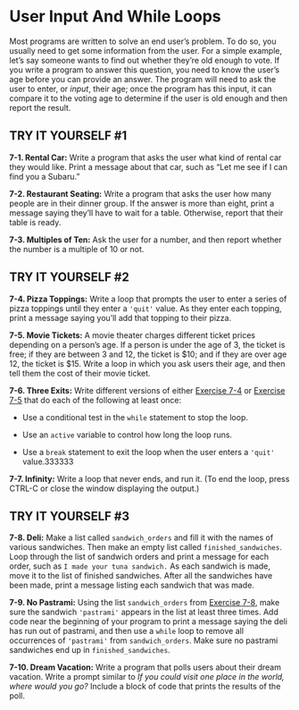 # User Input And While Loops

Most programs are written to solve an end user’s problem. To do so, you
usually need to get some information from the user. For a simple
example, let’s say someone wants to find out whether they’re old enough
to vote. If you write a program to answer this question, you need to
know the user’s age before you can provide an answer. The program will
need to ask the user to enter, or *input*, their age; once the program
has this input, it can compare it to the voting age to determine if the
user is old enough and then report the result.

## TRY IT YOURSELF #1

<span id="ch7exe1"></span>**7-1. Rental Car:** Write a program that asks
the user what kind of rental car they would like. Print a message about
that car, such as &ldquo;Let me see if I can find you a Subaru.&rdquo;

<span id="ch7exe2"></span>**7-2. Restaurant Seating:** Write a program
that asks the user how many people are in their dinner group. If the
answer is more than eight, print a message saying they&rsquo;ll have to wait
for a table. Otherwise, report that their table is ready.

<span id="ch7exe3"></span>**7-3. Multiples of Ten:** Ask the user for a
number, and then report whether the number is a multiple of 10 or not.

## TRY IT YOURSELF #2

<span id="ch7exe4"></span>**7-4. Pizza Toppings:** Write a loop that
prompts the user to enter a series of pizza toppings until they enter a
`'quit'` value. As they enter each topping, print a message saying
you&rsquo;ll add that topping to their pizza.

<span id="ch7exe5"></span>**7-5. Movie Tickets:** A movie theater
charges different ticket prices depending on a person&rsquo;s age. If a person
is under the age of 3, the ticket is free; if they are between 3 and 12,
the ticket is \$10; and if they are over age 12, the ticket is \$15.
Write a loop in which you ask users their age, and then tell them the
cost of their movie ticket.

<span id="page_128"></span><span id="ch7exe6"></span>**7-6. Three
Exits:** Write different versions of either [Exercise
7-4](../chapter_07/README.md#ch7exe4) or [Exercise 7-5](../chapter_07/README.md#ch7exe5) that do
each of the following at least once:

- Use a conditional test in the `while` statement to stop the loop.

- Use an `active` variable to control how long the loop runs.

- Use a `break` statement to exit the loop when the user enters a
`'quit'` value.333333

<span id="ch7exe7"></span>**7-7. Infinity:** Write a loop that never
ends, and run it. (To end the loop, press <span
class="small">CTRL</span>-C or close the window displaying the output.)

## TRY IT YOURSELF #3

<span id="ch7exe8"></span>**7-8. Deli:** Make a list called
`sandwich_orders` and fill it with the names of various sandwiches. Then
make an empty list called `finished_sandwiches`. Loop through the list
of sandwich orders and print a message for each order, such as
`I made your tuna sandwich.` As each sandwich is made, move it to the
list of finished sandwiches. After all the sandwiches have been made,
print a message listing each sandwich that was made.

<span id="ch7exe9"></span>**7-9. No Pastrami:** Using the list
`sandwich_orders` from [Exercise 7-8](../chapter_07/README.md#ch7exe8), make sure the
sandwich `'pastrami'` appears in the list at least three times. Add code
near the beginning of your program to print a message saying the deli
has run out of pastrami, and then use a `while` loop to remove all
occurrences of `'pastrami'` from `sandwich_orders`. Make sure no
pastrami sandwiches end up in `finished_sandwiches`.

<span id="ch7exe10"></span>**7-10. Dream Vacation:** Write a program
that polls users about their dream vacation. Write a prompt similar to
*If you could visit one place in the world, where would you go?* Include
a block of code that prints the results of the poll.

